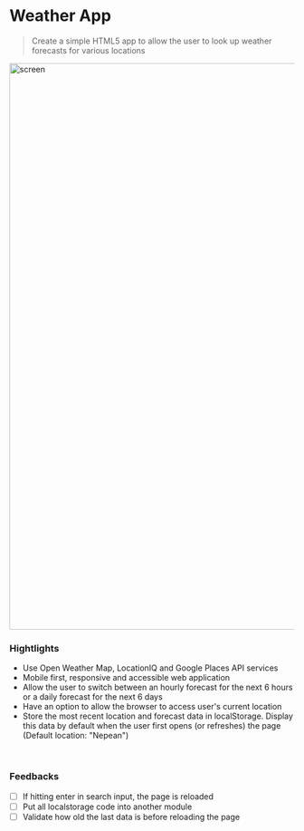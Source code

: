 # Weather App

>Create a simple HTML5 app to allow the user to look up weather forecasts for various locations

<img src="https://i.imgur.com/OSostC2.png"  width="1000" alt="screen"></a>


### Hightlights
* Use Open Weather Map, LocationIQ and Google Places API services
* Mobile first, responsive and accessible web application
* Allow the user to switch between an hourly forecast for the next 6 hours or a daily forecast for the next 6 days
* Have an option to allow the browser to access user's current location
* Store the most recent location and forecast data in localStorage. Display this data by default when the user first opens (or refreshes) the page (Default location: "Nepean")

</br>

### Feedbacks
- [ ] If hitting enter in search input, the page is reloaded
- [ ] Put all localstorage code into another module
- [ ] Validate how old the last data is before reloading the page 
